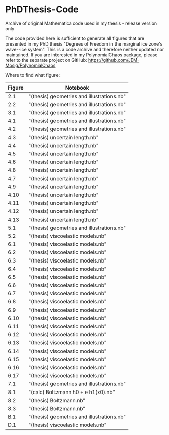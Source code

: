 # PhDThesis-Code
Archive of original Mathematica code used in my thesis - release version only


The code provided here is sufficient to generate all figures that are 
presented in my PhD thesis "Degrees of Freedom in the marginal ice 
zone's wave--ice system". This is a code archive and therefore 
neither updated nor maintained. If you are interested in my 
PolynomialChaos package, please refer to the separate project on 
GitHub: https://github.com/JEM-Mosig/PolynomialChaos



Where to find what figure:

|Figure | Notebook|
|-------|---------|
|2.1 |"(thesis) geometries and illustrations.nb"     |
|2.2 |"(thesis) geometries and illustrations.nb"     |
|3.1 |"(thesis) geometries and illustrations.nb"     |
|4.1 |"(thesis) geometries and illustrations.nb"     |
|4.2 |"(thesis) geometries and illustrations.nb"     |
|4.3 |"(thesis) uncertain length.nb"                 |
|4.4 |"(thesis) uncertain length.nb"                 |
|4.5 |"(thesis) uncertain length.nb"                 |
|4.6 |"(thesis) uncertain length.nb"                 |
|4.8 |"(thesis) uncertain length.nb"                 |
|4.7 |"(thesis) uncertain length.nb"                 |
|4.9 |"(thesis) uncertain length.nb"                 |
|4.10| "(thesis) uncertain length.nb"                |
|4.11| "(thesis) uncertain length.nb"                |
|4.12| "(thesis) uncertain length.nb"                |
|4.13| "(thesis) uncertain length.nb"                |
|5.1 |"(thesis) geometries and illustrations.nb"     |
|5.2 |"(thesis) viscoelastic models.nb"              |
|6.1 |"(thesis) viscoelastic models.nb"              |
|6.2 |"(thesis) viscoelastic models.nb"              |
|6.3 |"(thesis) viscoelastic models.nb"              |
|6.4 |"(thesis) viscoelastic models.nb"              |
|6.5 |"(thesis) viscoelastic models.nb"              |
|6.6 |"(thesis) viscoelastic models.nb"              |
|6.7 |"(thesis) viscoelastic models.nb"              |
|6.8 |"(thesis) viscoelastic models.nb"              |
|6.9 |"(thesis) viscoelastic models.nb"              |
|6.10| "(thesis) viscoelastic models.nb"             |
|6.11| "(thesis) viscoelastic models.nb"             |
|6.12| "(thesis) viscoelastic models.nb"             |
|6.13| "(thesis) viscoelastic models.nb"             |
|6.14| "(thesis) viscoelastic models.nb"             |
|6.15| "(thesis) viscoelastic models.nb"             |
|6.16| "(thesis) viscoelastic models.nb"             |
|6.17| "(thesis) viscoelastic models.nb"             |
|7.1 |"(thesis) geometries and illustrations.nb"     |
|8.1 |"(calc) Boltzmann h0 + e h1(x0).nb"            |
|8.2 |"(thesis) Boltzmann.nb"                        |
|8.3 |"(thesis) Boltzmann.nb"                        |
|B.1 |"(thesis) geometries and illustrations.nb"     |
|D.1 |"(thesis) viscoelastic models.nb"              |
